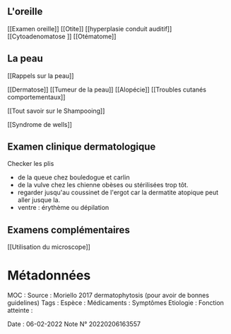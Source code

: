 
## L'oreille
[[Examen oreille]] 
[[Otite]]
[[hyperplasie conduit auditif]]
[[Cytoadenomatose ]]
[[Otématome]]

## La peau
[[Rappels sur la peau]]

[[Dermatose]]
[[Tumeur de la peau]]
[[Alopécie]]
[[Troubles cutanés comportementaux]]

[[Tout savoir sur le Shampooing]]

[[Syndrome de wells]]


## Examen clinique dermatologique

Checker les plis
-   de la queue chez bouledogue et carlin
-   de la vulve chez les chienne obèses ou stérilisées trop tôt.
-   regarder jusqu'au coussinet de l'ergot car la dermatite atopique peut aller jusque la.
-   ventre : érythème ou dépilation


## Examens complémentaires
[[Utilisation du microscope]]



# Métadonnées
MOC :
Source : Moriello 2017 dermatophytosis (pour avoir de bonnes guidelines)
Tags : 
	Espèce : 
	Médicaments :
	Symptômes
	Etiologie :
	Fonction atteinte :
	
Date : 06-02-2022
Note N° 20220206163557